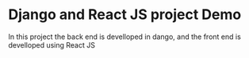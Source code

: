 # Django and React JS project Demo

In this project the back end is develloped in dango, and the front end is develloped using React JS
